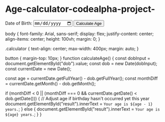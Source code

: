 # Age-calculator-codealpha-project-
<!DOCTYPE html>
<html lang="en">
<head>
  <meta charset="UTF-8">
  <meta name="viewport" content="width=device-width, initial-scale=1.0">
  <link rel="stylesheet" href="styles.css">
  <title>Age Calculator</title>
</head>
<body>
  <div class="calculator">
    <label for="dob">Date of Birth:</label>
    <input type="date" id="dob" required>
    <button onclick="calculateAge()">Calculate Age</button>
    <p id="result"></p>
  </div>

  <script src="script.js"></script>
</body>
</html>
body {
  font-family: Arial, sans-serif;
  display: flex;
  justify-content: center;
  align-items: center;
  height: 100vh;
  margin: 0;
}

.calculator {
  text-align: center;
  max-width: 400px;
  margin: auto;
}

button {
  margin-top: 10px;
}
function calculateAge() {
  const dobInput = document.getElementById("dob").value;
  const dob = new Date(dobInput);
  const currentDate = new Date();

  const age = currentDate.getFullYear() - dob.getFullYear();
  const monthDiff = currentDate.getMonth() - dob.getMonth();

  if (monthDiff < 0 || (monthDiff === 0 && currentDate.getDate() < dob.getDate())) {
    // Adjust age if birthday hasn't occurred yet this year
    document.getElementById("result").innerText = `Your age is ${age - 1} years.`;
  } else {
    document.getElementById("result").innerText = `Your age is ${age} years.`;
  }
}
